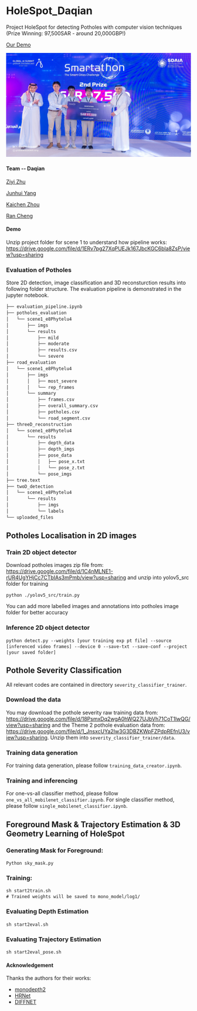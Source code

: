 # HoleSpot_Daqian

Project HoleSpot for detecting Potholes with computer vision techniques (Prize Winning: 97,500SAR - around 20,000GBP!)

[Our Demo](https://www.youtube.com/watch?v=zf_WY1KBnTs&t=292s)

![Prize Winning](Prize_winning.jpg)

#### Team -- Daqian
[Ziyi Zhu](https://www.linkedin.com/in/ziyizhu/) 

[Junhui Yang](https://www.linkedin.com/in/junhui-yang/)

[Kaichen Zhou](https://www.linkedin.com/in/kaichen-z-423579139/)

[Ran Cheng](https://www.linkedin.com/in/ran-cheng-9438ic/)

#### Demo
Unzip project folder for scene 1 to understand how pipeline works: https://drive.google.com/file/d/1ERv7pg27XqPUEJk167JbcKGC6bla8ZsP/view?usp=sharing


### Evaluation of Potholes 
Store 2D detection, image classification and 3D reconsturction results into following folder structure. The evaluation pipeline is demonstrated in the jupyter notebook.

``` bash
├── evaluation_pipeline.ipynb
├── potholes_evaluation
│   └── scene1_e8Phytelu4
│       ├── imgs
│       └── results
│           ├── mild
│           ├── moderate
│           ├── results.csv
│           └── severe
├── road_evaluation
│   └── scene1_e8Phytelu4
│       ├── imgs
│       │   ├── most_severe
│       │   └── rep_frames
│       └── summary
│           ├── frames.csv
│           ├── overall_summary.csv
│           ├── potholes.csv
│           └── road_segment.csv
├── threeD_reconstruction
│   └── scene1_e8Phytelu4
│       └── results
│           ├── depth_data
│           ├── depth_imgs
│           ├── pose_data
│           │   ├── pose_x.txt
│           │   └── pose_z.txt
│           └── pose_imgs
├── tree.text
├── twoD_detection
│   └── scene1_e8Phytelu4
│       └── results
│           ├── imgs
│           └── labels
└── uploaded_files

```


## Potholes Localisation in 2D images
### Train 2D object detector 
Download potholes images zip file from: https://drive.google.com/file/d/1C4nMLNE1-rUR4UgYHjCc7CTbIAs3mPmb/view?usp=sharing and unzip into yolov5_src folder for training 
```
python ./yolov5_src/train.py
```
You can add more labelled images and annotations into potholes image folder for better accuracy 

### Inference 2D object detector
```
python detect.py --weights [your training exp pt file] --source [inferenced video frames] --device 0 --save-txt --save-conf --project [your saved folder]
```

## Pothole Severity Classification
All relevant codes are contained in directory `severity_classifier_trainer`. 
### Download the data
You may download the pothole severity raw training data from: https://drive.google.com/file/d/18PsmxDq2wgA0hWQ27UJbVh71CoT1lwQG/view?usp=sharing and the Theme 2 pothole evaluation data from: https://drive.google.com/file/d/1_JnsxcUYa2Iw3G3DBZKWpFZPdpREfnU3/view?usp=sharing. Unzip them into `severity_classifier_trainer/data`. 
### Training data generation
For training data generation, please follow `training_data_creator.ipynb`. 
### Training and inferencing
For one-vs-all classifier method, please follow `one_vs_all_mobilenet_classifier.ipynb`. 
For single classifier method, please follow `single_mobilenet_classifier.ipynb`. 


## Foreground Mask & Trajectory Estimation & 3D Geometry Learning of HoleSpot 

### Generating Mask for Foreground:
```
Python sky_mask.py
```

### Training:
```
sh start2train.sh
# Trained weights will be saved to mono_model/log1/
```

### Evaluating Depth Estimation 
```
sh start2eval.sh
```

### Evaluating Trajectory Estimation 
```
sh start2eval_pose.sh
```

#### Acknowledgement
 Thanks the authors for their works:
 - [monodepth2](https://github.com/nianticlabs/monodepth2)
 - [HRNet](https://github.com/HRNet/HRNet-Semantic-Segmentation)
- [DIFFNET](https://github.com/brandleyzhou/DIFFNet/tree/a4d74f131738bdb1f8feaa52baa58de3697959e7)

